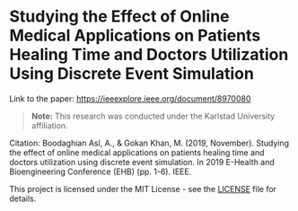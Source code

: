 # Studying the Effect of Online Medical Applications on Patients Healing Time and Doctors Utilization Using Discrete Event Simulation
Link to the paper: https://ieeexplore.ieee.org/document/8970080 

> **Note:** This research was conducted under the Karlstad University affiliation.

Citation: Boodaghian Asl, A., & Gokan Khan, M. (2019, November). Studying the effect of online medical applications on patients healing time and doctors utilization using discrete event simulation. In 2019 E-Health and Bioengineering Conference (EHB) (pp. 1-6). IEEE.

This project is licensed under the MIT License - see the [LICENSE](./LICENSE) file for details.


